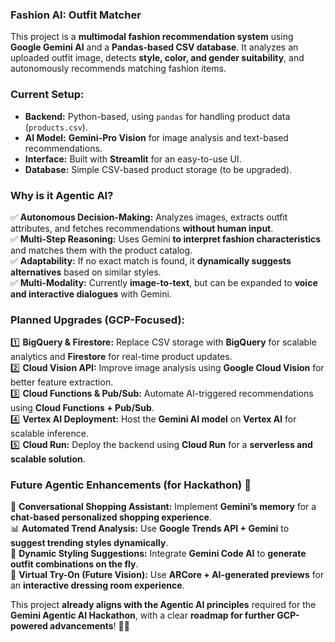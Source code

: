 ### **Fashion AI: Outfit Matcher**  

This project is a **multimodal fashion recommendation system** using **Google Gemini AI** and a **Pandas-based CSV database**. It analyzes an uploaded outfit image, detects **style, color, and gender suitability**, and autonomously recommends matching fashion items.  

### **Current Setup:**  
- **Backend:** Python-based, using `pandas` for handling product data (`products.csv`).  
- **AI Model:** **Gemini-Pro Vision** for image analysis and text-based recommendations.  
- **Interface:** Built with **Streamlit** for an easy-to-use UI.  
- **Database:** Simple CSV-based product storage (to be upgraded).  

### **Why is it Agentic AI?**  
✅ **Autonomous Decision-Making:** Analyzes images, extracts outfit attributes, and fetches recommendations **without human input**.  
✅ **Multi-Step Reasoning:** Uses Gemini **to interpret fashion characteristics** and matches them with the product catalog.  
✅ **Adaptability:** If no exact match is found, it **dynamically suggests alternatives** based on similar styles.  
✅ **Multi-Modality:** Currently **image-to-text**, but can be expanded to **voice and interactive dialogues** with Gemini.  

### **Planned Upgrades (GCP-Focused):**  
1️⃣ **BigQuery & Firestore:** Replace CSV storage with **BigQuery** for scalable analytics and **Firestore** for real-time product updates.  
2️⃣ **Cloud Vision API:** Improve image analysis using **Google Cloud Vision** for better feature extraction.  
3️⃣ **Cloud Functions & Pub/Sub:** Automate AI-triggered recommendations using **Cloud Functions + Pub/Sub**.  
4️⃣ **Vertex AI Deployment:** Host the **Gemini AI model** on **Vertex AI** for scalable inference.  
5️⃣ **Cloud Run:** Deploy the backend using **Cloud Run** for a **serverless and scalable solution**.  

### **Future Agentic Enhancements (for Hackathon)** 🚀  
💬 **Conversational Shopping Assistant:** Implement **Gemini’s memory** for a **chat-based personalized shopping experience**.  
📊 **Automated Trend Analysis:** Use **Google Trends API + Gemini** to **suggest trending styles dynamically**.  
🎨 **Dynamic Styling Suggestions:** Integrate **Gemini Code AI** to **generate outfit combinations on the fly**.  
👕 **Virtual Try-On (Future Vision):** Use **ARCore + AI-generated previews** for an **interactive dressing room experience**.  

This project **already aligns with the Agentic AI principles** required for the **Gemini Agentic AI Hackathon**, with a clear **roadmap for further GCP-powered advancements**! 🚀🔥
